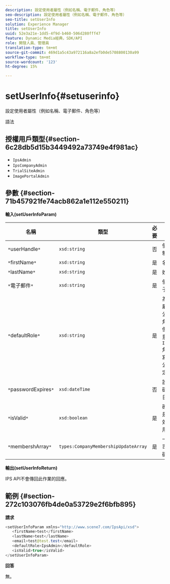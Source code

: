 ```yaml
---
description: 設定使用者屬性（例如名稱、電子郵件、角色等）
seo-description: 設定使用者屬性（例如名稱、電子郵件、角色等）
seo-title: setUserInfo
solution: Experience Manager
title: setUserInfo
uuid: 52e3a21e-1dd5-4f9d-b460-506d280fff47
feature: Dynamic Media經典，SDK/API
role: 開發人員、管理員
translation-type: tm+mt
source-git-commit: 469d1a5c43a972116a8a2efb0de5708800130a99
workflow-type: tm+mt
source-wordcount: '123'
ht-degree: 15%

---
```



# setUserInfo{#setuserinfo}

設定使用者屬性（例如名稱、電子郵件、角色等）

語法

## 授權用戶類型{#section-6c28db5d15b3449492a73749e4f981ac}

* `IpsAdmin`
* `IpsCompanyAdmin`
* `TrialSiteAdmin`
* `ImagePortalAdmin`

## 參數 {#section-71b457921fe74acb862a1e112e550211}

**輸入(setUserInfoParam)**

| 名稱 | 類型 | 必要 | 說明 |
|---|---|---|---|
| `*`userHandle`*` | `xsd:string` | 否 | 使用者控制代碼。 |
| `*`firstName`*` | `xsd:string` | 是 | 名字。 |
| `*`lastName`*` | `xsd:string` | 是 | 姓氏。 |
| `*`電子郵件`*` | `xsd:string` | 是 | 使用者電子郵件。 |
| `*`defaultRole`*` | `xsd:string` | 是 | 為用戶所屬的每個公司設定角色。 但請注意，`IpsAdmin`角色會覆寫其他每公司設定。 |
| `*`passwordExpires`*` | `xsd:dateTime` | 否 | 設定的密碼到期日。 |
| `*`isValid`*` | `xsd:boolean` | 是 | 確定用戶是否為有效的IPS用戶。 |
| `*`membershArray`*` | `types:CompanyMembershipUpdateArray` | 是 | 一系列公司控制代碼。 |

**輸出(setUserInfoReturn)**

IPS API不會傳回此作業的回應。

## 範例 {#section-272c103076fb4de0a53729e2f6bfb895}

**請求**

```java
<setUserInfoParam xmlns="http://www.scene7.com/IpsApi/xsd">
   <firstName>test</firstName>
   <lastName>test</lastName>
   <email>test@test.test</email>
   <defaultRole>IpsAdmin</defaultRole>
   <isValid>true</isValid>
</setUserInfoParam>
```

**回答**

無。
